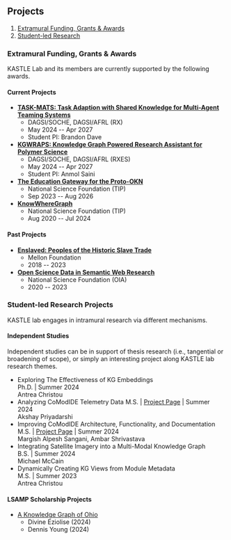 ## Projects

1. [Extramural Funding, Grants & Awards](#extramural-funding-grants-awards)
2. [Student-led Research](#student-led-research)

### Extramural Funding, Grants & Awards
KASTLE Lab and its members are currently supported by the following awards.

#### Current Projects
* **[TASK-MATS: Task Adaption with Shared Knowledge for Multi-Agent Teaming Systems](./project-pages/task-mats)**
  * DAGSI/SOCHE, DAGSI/AFRL (RX)
  * May 2024 -- Apr 2027
  * Student PI: Brandon Dave
* **[KGWRAPS: Knowledge Graph Powered Research Assistant for Polymer Science](./project-pages/kgwraps)**
  * DAGSI/SOCHE, DAGSI/AFRL (RXES)
  * May 2024 -- Apr 2027
  * Student PI: Anmol Saini
* **[The Education Gateway for the Proto-OKN](https://edugate.cs.wright.edu/)**
  * National Science Foundation (TIP)
  * Sep 2023 -- Aug 2026
* **[KnowWhereGraph](https://knowwheregraph.org/)**
  * National Science Foundation (TIP)
  * Aug 2020 -- Jul 2024

#### Past Projects
* **[Enslaved: Peoples of the Historic Slave Trade](https://enslaved.org/)**
  * Mellon Foundation
  * 2018 -- 2023
* **[Open Science Data in Semantic Web Research](https://daselab.cs.ksu.edu/projects/open-science-data-semantic-web-research)**
  * National Science Foundation (OIA)
  * 2020 -- 2023

### Student-led Research Projects
KASTLE lab engages in intramural research via different mechanisms.

#### Independent Studies
Independent studies can be in support of thesis research (i.e., tangential or broadening of scope), or simply an interesting project along KASTLE lab research themes. 
* Exploring The Effectiveness of KG Embeddings <br />
Ph.D. | Summer 2024 <br />
Antrea Christou
* Analyzing CoModIDE Telemetry Data
M.S. | [Project Page](https://github.com/comodide/telemetry-analysis) | Summer 2024 <br />
Akshay Priyadarshi
* Improving CoModIDE Architecture, Functionality, and Documentation
M.S. | [Project Page](https://github.com/comodide/comodide) | Summer 2024 <br />
Margish Alpesh Sangani, Ambar Shrivastava
* Integrating Satellite Imagery into a Multi-Modal Knowledge Graph <br />
B.S. | Summer 2024 <br />
Michael McCain
* Dynamically Creating KG Views from Module Metadata <br />
M.S. | Summer 2023 <br />
Antrea Christou

#### LSAMP Scholarship Projects
* [A Knowledge Graph of Ohio](https://github.com/kastle-lab/kwg-ohio)
  * Divine Eziolise (2024)
  * Dennis Young (2024)
